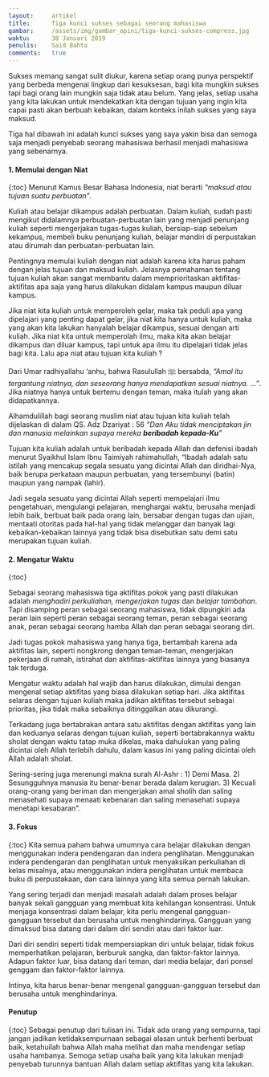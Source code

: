 ```yaml
---
layout:     artikel
title:      Tiga kunci sukses sebagai seorang mahasiswa
gambar:     /assets/img/gambar_opini/tiga-kunci-sukses-compress.jpg
waktu:      38 Januari 2019
penulis:    Said Bahta
comments:   true
---
```


Sukses memang sangat sulit diukur, karena setiap orang punya perspektif yang berbeda mengenai lingkup dari kesuksesan, bagi kita mungkin sukses tapi bagi orang lain mungkin saja tidak atau belum. Yang jelas, setiap usaha yang kita lakukan untuk mendekatkan kita dengan tujuan yang ingin kita capai pasti akan berbuah kebaikan, dalam konteks inilah sukses yang saya maksud. 

Tiga hal dibawah ini adalah kunci sukses yang saya yakin bisa dan semoga saja menjadi penyebab seorang mahasiswa berhasil menjadi mahasiswa yang sebenarnya.  

#### 1. Memulai dengan Niat
{:toc}
Menurut Kamus Besar Bahasa Indonesia, niat berarti _“maksud atau tujuan suatu perbuatan”_.
 
Kuliah atau belajar dikampus adalah perbuatan. Dalam kuliah, sudah pasti mengikut didalamnya perbuatan-perbuatan lain yang menjadi penunjang kuliah seperti mengerjakan tugas-tugas kuliah, bersiap-siap sebelum kekampus, membeli buku penunjang kuliah, belajar mandiri di perpustakan atau dirumah dan perbuatan-perbuatan lain.

Pentingnya memulai kuliah dengan niat adalah karena kita harus paham dengan jelas tujuan dan maksud kuliah. Jelasnya pemahaman tentang tujuan kuliah akan sangat membantu dalam memprioritaskan aktifitas-aktifitas apa saja yang harus dilakukan didalam kampus maupun diluar kampus. 

Jika niat kita kuliah untuk memperoleh gelar, maka tak peduli apa yang dipelajari yang penting dapat gelar, jika niat kita hanya untuk kuliah, maka yang akan kita lakukan hanyalah belajar dikampus, sesuai dengan arti kuliah. Jika niat kita untuk memperolah ilmu, maka kita akan belajar dikampus dan diluar kampus, tapi untuk apa ilmu itu dipelajari tidak jelas bagi kita. Lalu apa niat atau tujuan kita kuliah ?  

Dari Umar radhiyallahu ‘anhu, bahwa Rasulullah ﷺ bersabda, _“Amal itu tergantung niatnya, dan seseorang hanya mendapatkan sesuai niatnya. ...”_. Jika niatnya hanya untuk bertemu dengan teman, maka itulah yang akan didapatkannya. 

Alhamdulillah bagi seorang muslim niat atau tujuan kita kuliah telah dijelaskan di dalam QS. Adz Dzariyat : 56 _“Dan Aku tidak menciptakan jin dan manusia melainkan supaya mereka **beribadah kepada-Ku**”_

Tujuan kita kuliah adalah untuk beribadah kepada Allah dan defenisi ibadah menurut Syaikhul Islam Ibnu Taimiyah rahimahullah, “Ibadah adalah satu istilah yang mencakup segala sesuatu yang dicintai Allah dan diridhai-Nya, baik berupa perkataan maupun perbuatan, yang tersembunyi (batin) maupun yang nampak (lahir).

Jadi segala sesuatu yang dicintai Allah seperti mempelajari ilmu  pengetahuan, mengulangi pelajaran, menghargai waktu, berusaha menjadi lebih baik, berbuat baik pada orang lain, bersabar dengan tugas dan ujian, mentaati otoritas pada hal-hal yang tidak melanggar dan banyak lagi kebaikan-kebaikan lainnya yang tidak bisa disebutkan satu demi satu merupakan tujuan kuliah. 

#### 2. Mengatur Waktu 
{:toc}

Sebagai seorang mahasiswa tiga aktifitas pokok yang pasti dilakukan adalah _menghadiri perkuliahan, mengerjakan tugas_ dan _belajar tambahan_. Tapi disamping peran sebagai seorang mahasiswa, tidak dipungkiri ada peran lain seperti peran sebagai seorang teman, peran sebagai seorang anak, peran sebagai seorang hamba Allah dan peran sebagai seorang diri.

Jadi tugas pokok mahasiswa yang hanya tiga, bertambah karena ada aktifitas lain, seperti nongkrong dengan teman-teman, mengerjakan pekerjaan di rumah, istirahat dan aktifitas-aktifitas lainnya yang biasanya tak terduga.

Mengatur waktu adalah hal wajib dan harus dilakukan, dimulai dengan mengenal setiap aktifitas yang biasa dilakukan setiap hari. Jika aktifitas selaras dengan tujuan kuliah maka jadikan aktifitas tersebut sebagai prioritas, jika tidak maka sebaiknya ditinggalkan atau dikurangi. 

Terkadang juga bertabrakan antara satu aktifitas dengan aktifitas yang lain dan keduanya selaras dengan tujuan kuliah, seperti bertabrakannya waktu sholat dengan waktu tatap muka dikelas, maka dahulukan yang paling dicintai oleh Allah terlebih dahulu, dalam kasus ini yang paling dicintai oleh Allah adalah sholat.

Sering-sering juga merenungi makna surah Al-Ashr : 1) Demi Masa. 2) Sesungguhnya manusia itu benar-benar berada dalam kerugian. 3) Kecuali orang-orang yang beriman dan mengerjakan amal sholih dan saling menasehati supaya menaati kebenaran dan saling menasehati supaya menetapi kesabaran".  

#### 3. Fokus
{:toc}
Kita semua paham bahwa umumnya cara belajar dilakukan dengan menggunakan indera pendengaran dan indera penglihatan. Menggunakan indera pendengaran dan penglihatan untuk menyaksikan perkuliahan di kelas misalnya, atau menggunakan indera penglihatan untuk membaca buku di perpustakaan, dan cara lainnya yang kita semua pernah lakukan. 

Yang sering terjadi dan menjadi masalah adalah dalam proses belajar banyak sekali gangguan yang membuat kita kehilangan konsentrasi. Untuk menjaga konsentrasi dalam belajar, kita perlu mengenal gangguan-gangguan tersebut dan berusaha untuk menghindarinya. Gangguan yang dimaksud bisa datang dari dalam diri sendiri atau dari faktor luar. 

Dari diri sendiri seperti tidak mempersiapkan diri untuk belajar, tidak fokus memperhatikan pelajaran, berburuk sangka, dan faktor-faktor lainnya. Adapun faktor luar, bisa datang dari teman, dari media belajar, dari ponsel genggam dan faktor-faktor lainnya.

Intinya, kita harus benar-benar mengenal gangguan-gangguan tersebut dan berusaha untuk menghindarinya.

#### Penutup 
{:toc}
Sebagai penutup dari tulisan ini. Tidak ada orang yang sempurna, tapi jangan jadikan ketidaksempurnaan sebagai alasan untuk berhenti berbuat baik, ketahuilah bahwa Allah maha melihat dan maha mendengar setiap usaha hambanya. Semoga setiap usaha baik yang kita lakukan menjadi penyebab turunnya bantuan Allah dalam setiap aktifitas yang kita lakukan.
